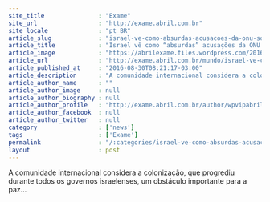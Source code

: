 ```yaml
---
site_title               : "Exame"
site_url                 : "http://exame.abril.com.br"
site_locale              : "pt_BR"
article_slug             : "israel-ve-como-absurdas-acusacoes-da-onu-sobre-colonizacao"
article_title            : "Israel vê como “absurdas” acusações da ONU sobre colonização"
article_image            : "https://abrilexame.files.wordpress.com/2016/09/size_960_16_9_soldados-israelenses-na-cisjordania.jpg?quality=70&strip=all&w=960"
article_url              : "http://exame.abril.com.br/mundo/israel-ve-como-absurdas-acusacoes-da-onu-sobre-colonizacao/"
article_published_at     : "2016-08-30T08:21:17-03:00"
article_description      : "A comunidade internacional considera a colonização, que progrediu durante todos os governos israelenses, um obstáculo importante para a paz..."
article_author_name      : ""
article_author_image     : null
article_author_biography : null
article_author_profile   : "http://exame.abril.com.br/author/wpvipabril/"
article_author_facebook  : null
article_author_twitter   : null
category                 : ['news']
tags                     : ['Exame']
permalink                : "/:categories/israel-ve-como-absurdas-acusacoes-da-onu-sobre-colonizacao/"
layout                   : post
---
```


A comunidade internacional considera a colonização, que progrediu durante todos os governos israelenses, um obstáculo importante para a paz...
